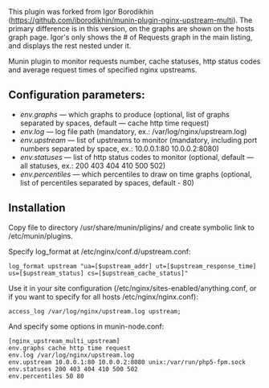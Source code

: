 This plugin was forked from Igor Borodikhin (https://github.com/iborodikhin/munin-plugin-nginx-upstream-multi).
The primary difference is in this version, on the graphs are shown on the hosts graph page. Igor's only shows
the # of Requests graph in the main listing, and displays the rest nested under it.

Munin plugin to monitor requests number, cache statuses, http status codes and average request times of
specified nginx upstreams.

## Configuration parameters:
* *env.graphs* — which graphs to produce (optional, list of graphs separated by spaces, default — cache http time request)
* *env.log* — log file path (mandatory, ex.: /var/log/nginx/upstream.log)
* *env.upstream* — list of upstreams to monitor (mandatory, including port numbers separated by space, ex.: 10.0.0.1:80 10.0.0.2:8080)
* *env.statuses* — list of http status codes to monitor (optional, default — all statuses, ex.: 200 403 404 410 500 502)
* *env.percentiles* — which percentiles to draw on time graphs (optional, list of percentiles separated by spaces, default - 80)

## Installation
Copy file to directory /usr/share/munin/pligins/ and create symbolic link to /etc/munin/plugins.

Specify log_format at /etc/nginx/conf.d/upstream.conf:
```
log_format upstream "ua=[$upstream_addr] ut=[$upstream_response_time] us=[$upstream_status] cs=[$upstream_cache_status]"
```

Use it in your site configuration (/etc/nginx/sites-enabled/anything.conf, or if you want to specify for all hosts /etc/nginx/nginx.conf):
```
access_log /var/log/nginx/upstream.log upstream;
```

And specify some options in munin-node.conf:
```
[nginx_upstream_multi_upstream]
env.graphs cache http time request
env.log /var/log/nginx/upstream.log
env.upstream 10.0.0.1:80 10.0.0.2:8080 unix:/var/run/php5-fpm.sock
env.statuses 200 403 404 410 500 502
env.percentiles 50 80
```
